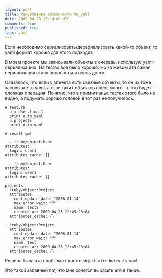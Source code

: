 ```yaml
---
layout: post
title: Рекурсивные особенности to_yaml
date: 2009-04-20 13:14:00 UTC
comments: true
published: true
tags: yaml
---
```


Если необходимо сериализовать/десериализовать какой-то объект, то yaml формат хорошо для этого подходит.

В моем проекте мы записывали объекты в очередь, использую yaml-сериализацию. На тестах все было хорошо. Но на живом эта
самая сериализация стала выполняться очень долго.

Оказалось, что если у объекта есть связные объекты, то он их тоже засовывает в yaml, а если таких объектов очень много,
то это будет сложная операция. Понятно, что в примитивных тестах этого было не видно, а подумать хорошо головой в тот
раз не получилось.

```
# test.rb
  u = User.find 1
  print u.to_yaml
  u.projects
  print u.to_yaml
```

```
# result.yml

--- !ruby/object:User
attributes:
  login: user1
attributes_cache: {}

--- !ruby/object:User
attributes:
  login: user1
attributes_cache: {}

projects:
- !ruby/object:Project
  attributes:
    cost_update_date: "2008-01-14"
    max_error_wait: "7"
    name: test2
    created_at: 2009-04-23 12:45:23+04
  attributes_cache: {}

- !ruby/object:Project
  attributes:
    cost_update_date: "2008-01-14"
    max_error_wait: "7"
    name: test
    created_at: 2009-04-23 12:45:23+04
  attributes_cache: {}
```

Решена была эта проблема просто: `object.attributes.to_yaml`.

Это такой забавный баг, что мне хочется выразить его в танце.
